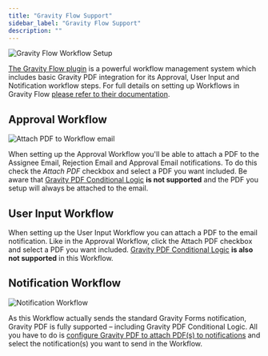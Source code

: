```yaml
---
title: "Gravity Flow Support"
sidebar_label: "Gravity Flow Support"
description: ""
---
```


![Gravity Flow Workflow Setup](https://resources.gravitypdf.com/uploads/2016/06/approval-step.png) 

<a href="https://gravityflow.io/?ref=12" rel="sponsored">The Gravity Flow plugin</a> is a powerful workflow management system which includes basic Gravity PDF integration for its Approval, User Input and Notification workflow steps. For full details on setting up Workflows in Gravity Flow [please refer to their documentation](http://docs.gravityflow.io/).

## Approval Workflow

![Attach PDF to Workflow email](https://resources.gravitypdf.com/uploads/2016/06/attach-pdf.png)

When setting up the Approval Workflow you'll be able to attach a PDF to the Assignee Email, Rejection Email and Approval Email notifications. To do this check the *Attach PDF* checkbox and select a PDF you want included. Be aware that [Gravity PDF Conditional Logic](user-setup-pdf.md#conditional-logic) **is not supported** and the PDF you setup will always be attached to the email.

## User Input Workflow

When setting up the User Input Workflow you can attach a PDF to the email notification. Like in the Approval Workflow, click the Attach PDF checkbox and select a PDF you want included. [Gravity PDF Conditional Logic](user-setup-pdf.md#conditional-logic) **is also not supported** in this Workflow.

## Notification Workflow

![Notification Workflow](https://resources.gravitypdf.com/uploads/2016/06/notification-workflow.png) 

As this Workflow actually sends the standard Gravity Forms notification, Gravity PDF is fully supported – including Gravity PDF Conditional Logic. All you have to do is [configure Gravity PDF to attach PDF(s) to notifications](user-setup-pdf.md#notifications) and select the notification(s) you want to send in the Workflow.

